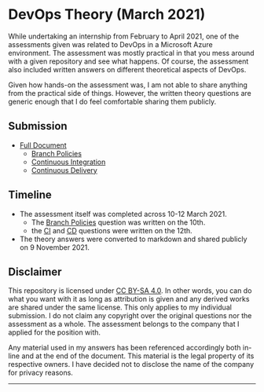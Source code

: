 # DevOps Theory (March 2021)

While undertaking an internship from February to April 2021, one of the assessments given was related to DevOps in a Microsoft Azure environment. The assessment was mostly practical in that you mess around with a given repository and see what happens. Of course, the assessment also included written answers on different theoretical aspects of DevOps.

Given how hands-on the assessment was, I am not able to share anything from the practical side of things. However, the written theory questions are generic enough that I do feel comfortable sharing them publicly.

## Submission

* [Full Document](./submission.md)
	* [Branch Policies](./submission.md#why-is-it-important-to-add-branch-policies-to-prevent-direct-commits-to-the-main-branch)
	* [Continuous Integration](./submission.md#explain-continuous-integration-in-a-software-project)
	* [Continuous Delivery](./submission.md#explain-continuous-delivery-and-why-it-is-considered-important)

## Timeline

* The assessment itself was completed across 10-12 March 2021.
	* The [Branch Policies](./submission.md#why-is-it-important-to-add-branch-policies-to-prevent-direct-commits-to-the-main-branch) question was written on the 10th.
	* the [CI](./submission.md#explain-continuous-integration-in-a-software-project) and [CD](./submission.md#explain-continuous-delivery-and-why-it-is-considered-important) questions were written on the 12th.
* The theory answers were converted to markdown and shared publicly on 9 November 2021.

## Disclaimer

This repository is licensed under [CC BY-SA 4.0](https://creativecommons.org/licenses/by-sa/4.0/). In other words, you can do what you want with it as long as attribution is given and any derived works are shared under the same license. This only applies to my individual submission. I do not claim any copyright over the original questions nor the assessment as a whole. The assessment belongs to the company that I applied for the position with.

Any material used in my answers has been referenced accordingly both in-line and at the end of the document. This material is the legal property of its respective owners. I have decided not to disclose the name of the company for privacy reasons.





---